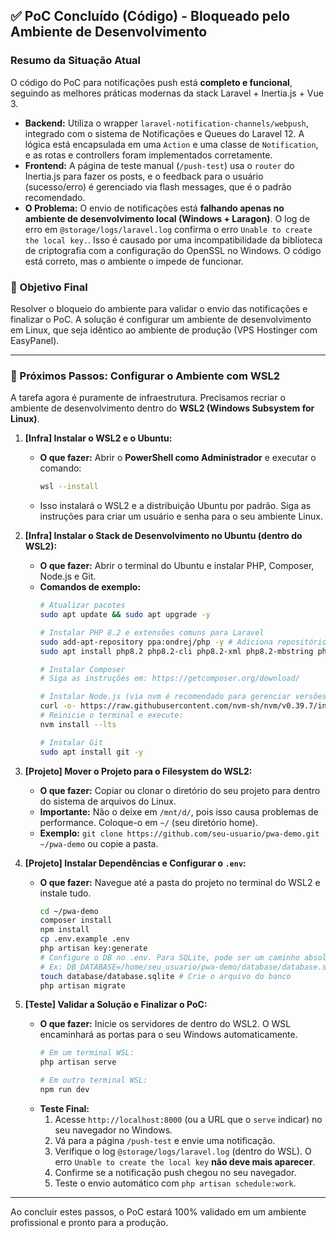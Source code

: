 ## ✅ PoC Concluído (Código) - Bloqueado pelo Ambiente de Desenvolvimento

### Resumo da Situação Atual
O código do PoC para notificações push está **completo e funcional**, seguindo as melhores práticas modernas da stack Laravel + Inertia.js + Vue 3.

- **Backend:** Utiliza o wrapper `laravel-notification-channels/webpush`, integrado com o sistema de Notificações e Queues do Laravel 12. A lógica está encapsulada em uma `Action` e uma classe de `Notification`, e as rotas e controllers foram implementados corretamente.
- **Frontend:** A página de teste manual (`/push-test`) usa o `router` do Inertia.js para fazer os posts, e o feedback para o usuário (sucesso/erro) é gerenciado via flash messages, que é o padrão recomendado.
- **O Problema:** O envio de notificações está **falhando apenas no ambiente de desenvolvimento local (Windows + Laragon)**. O log de erro em `@storage/logs/laravel.log` confirma o erro `Unable to create the local key.`. Isso é causado por uma incompatibilidade da biblioteca de criptografia com a configuração do OpenSSL no Windows. O código está correto, mas o ambiente o impede de funcionar.

### 🎯 Objetivo Final
Resolver o bloqueio do ambiente para validar o envio das notificações e finalizar o PoC. A solução é configurar um ambiente de desenvolvimento em Linux, que seja idêntico ao ambiente de produção (VPS Hostinger com EasyPanel).

---

### 📝 Próximos Passos: Configurar o Ambiente com WSL2

A tarefa agora é puramente de infraestrutura. Precisamos recriar o ambiente de desenvolvimento dentro do **WSL2 (Windows Subsystem for Linux)**.

1.  **[Infra] Instalar o WSL2 e o Ubuntu:**
    *   **O que fazer:** Abrir o **PowerShell como Administrador** e executar o comando:
        ```bash
        wsl --install
        ```
    *   Isso instalará o WSL2 e a distribuição Ubuntu por padrão. Siga as instruções para criar um usuário e senha para o seu ambiente Linux.

2.  **[Infra] Instalar o Stack de Desenvolvimento no Ubuntu (dentro do WSL2):**
    *   **O que fazer:** Abrir o terminal do Ubuntu e instalar PHP, Composer, Node.js e Git.
    *   **Comandos de exemplo:**
        ```bash
        # Atualizar pacotes
        sudo apt update && sudo apt upgrade -y

        # Instalar PHP 8.2 e extensões comuns para Laravel
        sudo add-apt-repository ppa:ondrej/php -y # Adiciona repositório com versões recentes do PHP
        sudo apt install php8.2 php8.2-cli php8.2-xml php8.2-mbstring php8.2-sqlite3 php8.2-curl php8.2-zip -y

        # Instalar Composer
        # Siga as instruções em: https://getcomposer.org/download/

        # Instalar Node.js (via nvm é recomendado para gerenciar versões)
        curl -o- https://raw.githubusercontent.com/nvm-sh/nvm/v0.39.7/install.sh | bash
        # Reinicie o terminal e execute:
        nvm install --lts
        
        # Instalar Git
        sudo apt install git -y
        ```

3.  **[Projeto] Mover o Projeto para o Filesystem do WSL2:**
    *   **O que fazer:** Copiar ou clonar o diretório do seu projeto para dentro do sistema de arquivos do Linux.
    *   **Importante:** Não o deixe em `/mnt/d/`, pois isso causa problemas de performance. Coloque-o em `~/` (seu diretório home).
    *   **Exemplo:** `git clone https://github.com/seu-usuario/pwa-demo.git ~/pwa-demo` ou copie a pasta.

4.  **[Projeto] Instalar Dependências e Configurar o `.env`:**
    *   **O que fazer:** Navegue até a pasta do projeto no terminal do WSL2 e instale tudo.
        ```bash
        cd ~/pwa-demo
        composer install
        npm install
        cp .env.example .env
        php artisan key:generate
        # Configure o DB no .env. Para SQLite, pode ser um caminho absoluto dentro do WSL.
        # Ex: DB_DATABASE=/home/seu_usuario/pwa-demo/database/database.sqlite
        touch database/database.sqlite # Crie o arquivo do banco
        php artisan migrate
        ```

5.  **[Teste] Validar a Solução e Finalizar o PoC:**
    *   **O que fazer:** Inicie os servidores de dentro do WSL2. O WSL encaminhará as portas para o seu Windows automaticamente.
        ```bash
        # Em um terminal WSL:
        php artisan serve

        # Em outro terminal WSL:
        npm run dev
        ```
    *   **Teste Final:**
        1.  Acesse `http://localhost:8000` (ou a URL que o `serve` indicar) no seu navegador no Windows.
        2.  Vá para a página `/push-test` e envie uma notificação.
        3.  Verifique o log `@storage/logs/laravel.log` (dentro do WSL). O erro `Unable to create the local key` **não deve mais aparecer**.
        4.  Confirme se a notificação push chegou no seu navegador.
        5.  Teste o envio automático com `php artisan schedule:work`.

---
Ao concluir estes passos, o PoC estará 100% validado em um ambiente profissional e pronto para a produção.